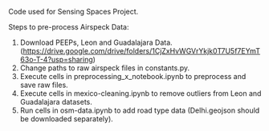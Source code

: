 Code used for Sensing Spaces Project.

Steps to pre-process Airspeck Data:

1. Download PEEPs, Leon and Guadalajara Data. (https://drive.google.com/drive/folders/1CjZxHvWGVrYkjk0T7U5f7EYmT63o-T-4?usp=sharing)
2. Change paths to raw airspeck files in constants.py.
3. Execute cells in preprocessing_x_notebook.ipynb to preprocess and save raw files.
4. Execute cells in mexico-cleaning.ipynb to remove outliers from Leon and Guadalajara datasets.
5. Run cells in osm-data.ipynb to add road type data (Delhi.geojson should be downloaded separately).

